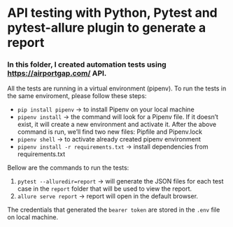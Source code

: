 # API testing with Python, Pytest and pytest-allure plugin to generate a report

### In this folder, I created automation tests using https://airportgap.com/ API.

All the tests are running in a virtual environment (pipenv). To run the tests in the same enviroment, please follow these steps:

* `pip install pipenv` → to install Pipenv on your local machine
* `pipenv install` → the command will look for a Pipenv file. If it doesn’t exist, it will create a new environment and activate it. After the above command is run, we’ll find two new files: Pipfile and Pipenv.lock
* `pipenv shell` → to activate already created pipenv environment
* `pipenv install -r requirements.txt` → install dependencies from requirements.txt

Bellow are the commands to run the tests:

1. `pytest --alluredir=report` → will generate the JSON files for each test case in the `report` folder that will be used to view the report.
2. `allure serve report` → report will open in the default browser.
 
The credentials that generated the `bearer token` are stored in the `.env` file on local machine.

